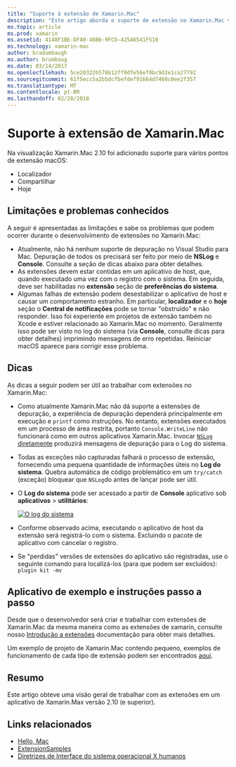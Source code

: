 ```yaml
---
title: "Suporte à extensão de Xamarin.Mac"
description: "Este artigo aborda o suporte de extensão no Xamarin.Mac versão 2.10 (e superior)."
ms.topic: article
ms.prod: xamarin
ms.assetid: 4148F1BE-DFA0-46B6-9FCD-425A6541F510
ms.technology: xamarin-mac
author: bradumbaugh
ms.author: brumbaug
ms.date: 03/14/2017
ms.openlocfilehash: 5ce20322b576b12ff9dfe56ef0bc9d2e1ca27792
ms.sourcegitcommit: 61f5ecc5a2b5dcfbefdef91664d7460c0ee2f357
ms.translationtype: MT
ms.contentlocale: pt-BR
ms.lasthandoff: 02/28/2018
---
```

# <a name="xamarinmac-extension-support"></a>Suporte à extensão de Xamarin.Mac

Na visualização Xamarin.Mac 2.10 foi adicionado suporte para vários pontos de extensão macOS:

- Localizador
- Compartilhar
- Hoje

<a name="Limitations-and-Known-Issues" />

## <a name="limitations-and-known-issues"></a>Limitações e problemas conhecidos

A seguir é apresentadas as limitações e sabe os problemas que podem ocorrer durante o desenvolvimento de extensões no Xamarin.Mac:

* Atualmente, não há nenhum suporte de depuração no Visual Studio para Mac. Depuração de todos os precisará ser feito por meio de **NSLog** e **Console**. Consulte a seção de dicas abaixo para obter detalhes.
* As extensões devem estar contidas em um aplicativo de host, que, quando executado uma vez com o registro com o sistema. Em seguida, deve ser habilitadas no **extensão** seção de **preferências do sistema**. 
* Algumas falhas de extensão podem desestabilizar o aplicativo de host e causar um comportamento estranho. Em particular, **localizador** e o **hoje** seção o **Central de notificações** pode se tornar "obstruído" e não responder. Isso foi experiente em projetos de extensão também no Xcode e estiver relacionado ao Xamarin.Mac no momento. Geralmente isso pode ser visto no log do sistema (via **Console**, consulte dicas para obter detalhes) imprimindo mensagens de erro repetidas. Reiniciar macOS aparece para corrigir esse problema.

<a name="Tips" />

## <a name="tips"></a>Dicas

As dicas a seguir podem ser útil ao trabalhar com extensões no Xamarin.Mac:

- Como atualmente Xamarin.Mac não dá suporte a extensões de depuração, a experiência de depuração dependerá principalmente em execução e `printf` como instruções. No entanto, extensões executados em um processo de área restrita, portanto `Console.WriteLine` não funcionará como em outros aplicativos Xamarin.Mac. Invocar [ `NSLog` diretamente](https://gist.github.com/chamons/e2e409013a449cfbe1f2fbe5547f6554) produzirá mensagens de depuração para o Log do sistema.
- Todas as exceções não capturadas falhará o processo de extensão, fornecendo uma pequena quantidade de informações úteis no **Log do sistema**. Quebra automática de código problemático em um `try/catch` (exceção) bloquear que `NSLog`do antes de lançar pode ser útil.
- O **Log do sistema** pode ser acessado a partir de **Console** aplicativo sob **aplicativos** > **utilitários**:

    [ ![](extensions-images/extension02.png "O log do sistema")](extensions-images/extension02.png)
- Conforme observado acima, executando o aplicativo de host da extensão será registrá-lo com o sistema. Excluindo o pacote de aplicativo com cancelar o registro. 
- Se "perdidas" versões de extensões do aplicativo são registradas, use o seguinte comando para localizá-los (para que podem ser excluídos): `plugin kit -mv`


<a name="Walkthrough-and-Sample-App" />

## <a name="walkthrough-and-sample-app"></a>Aplicativo de exemplo e instruções passo a passo

Desde que o desenvolvedor será criar e trabalhar com extensões de Xamarin.Mac da mesma maneira como as extensões de xamarin, consulte nosso [Introdução a extensões](~/ios/platform/extensions.md) documentação para obter mais detalhes.

Um exemplo de projeto de Xamarin.Mac contendo pequeno, exemplos de funcionamento de cada tipo de extensão podem ser encontrados [aqui](https://developer.xamarin.com/samples/mac/ExtensionSamples/).

<a name="Summary" />

## <a name="summary"></a>Resumo

Este artigo obteve uma visão geral de trabalhar com as extensões em um aplicativo de Xamarin.Max versão 2.10 (e superior).

## <a name="related-links"></a>Links relacionados

- [Hello, Mac](~/mac/get-started/hello-mac.md)
- [ExtensionSamples](https://developer.xamarin.com/samples/mac/ExtensionSamples/)
- [Diretrizes de Interface do sistema operacional X humanos](https://developer.apple.com/library/mac/documentation/UserExperience/Conceptual/OSXHIGuidelines/)
